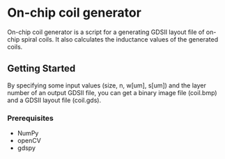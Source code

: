 # On-chip coil generator
On-chip coil generator is a script for a generating GDSII layout file of on-chip spiral coils. It also calculates the inductance values of the generated coils.

## Getting Started
By specifying some input values (size, n, w[um], s[um]) and the layer number of an output GDSII file, you can get a binary image file (coil.bmp) and a GDSII layout file (coil.gds).

### Prerequisites
- NumPy
- openCV
- gdspy
